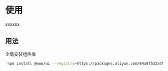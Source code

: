# 使用

xxxxxx

## 用法

全局安装组件库

```bash
`npm install @www/ui --registry=https://packages.aliyun.com/64a8f522a708906d745acea8/npm/hy-web/`
```
